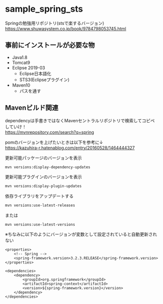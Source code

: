 # sample_spring_sts
Springの勉強用リポジトリ(stsで楽するバージョン)  
https://www.shuwasystem.co.jp/book/9784798053745.html

## 事前にインストールが必要な物
* Java1.8
* Tomcat9
* Eclipse 2019-03
  * Eclipse日本語化
  * STS3(Eclipseプラグイン)
* Maven10
  * パスを通す
 
 ## Mavenビルド関連
dependencyは手書きではなくMavenセントラルリポジトリで検索してコピペしていけ！  
https://mvnrepository.com/search?q=spring

pomのバージョンを上げたいときは以下を参考に↓  
https://kazuhira-r.hatenablog.com/entry/20160528/1464444327  

更新可能パッケージのバージョンを表示
```bash
mvn versions:display-dependency-updates
```
更新可能プラグインのバージョンを表示
```bash
mvn versions:display-plugin-updates
```

依存ライブラリをアップデートする
```bash
mvn versions:use-latest-releases
```
または
```
mvn versions:use-latest-versions
```

※ちなみに以下のようにバージョンが変数として設定されていると自動更新されない
```
<properties>
    <!-- Spring -->
    <spring-framework.version>3.2.3.RELEASE</spring-framework.version>
</properties>

<dependencies>
    <dependency>
        <groupId>org.springframework</groupId>
        <artifactId>spring-context</artifactId>
        <version>${spring-framework.version}</version>
    </dependency>
</dependencies>
```
